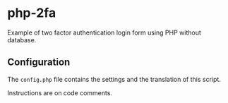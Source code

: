 # php-2fa

Example of two factor authentication login form using PHP without database.

## Configuration

The `config.php` file contains the settings and the translation of this script.

Instructions are on code comments.